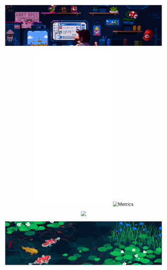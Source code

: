 <div align="center">
   <img align="center" src="Assets/top_banner.gif" width="800">
<p align="center">
   <!--<img src="https://metrics.lecoq.io/AdamJeddy?template=classic&base=header%2C%20activity%2C%20community%2C%20repositories%2C%20metadata&base.indepth=false&base.hireable=false&base.skip=false" alt="Metrics" width="50%"> -->
   <img src="/github-metrics.svg" alt="Metrics" width="50%">
   <img src="https://metrics.lecoq.io/AdamJeddy?template=classic&base.header=0&base.activity=0&base.community=0&base.repositories=0&base.metadata=0&languages=1&achievements=1&base=header%2C%20activity%2C%20community%2C%20repositories%2C%20metadata&base.indepth=false&base.hireable=false&base.skip=false&languages=false&languages.ignored=Jupyter%20Notebook&languages.limit=10&languages.threshold=0%25&languages.other=true&languages.colors=rainbow&languages.sections=most-used&languages.details=lines%2C%20bytes-size%2C%20percentage&languages.indepth=false&languages.analysis.timeout=15&languages.analysis.timeout.repositories=8&languages.categories=programming&languages.recent.categories=programming&languages.recent.load=300&languages.recent.days=14&achievements=false&achievements.threshold=C&achievements.secrets=true&achievements.display=compact&achievements.limit=0&achievements.ignored=Explorer%2C%20Infographile%2C%20Chatter%2C%20Worker%2C%20Gister%2C%20Maintainer%2C%20Inspirer%20&config.timezone=Asia%2FDubai" alt="Metrics" width="49%">
</p>

  ![](https://komarev.com/ghpvc/?username=AdamJeddy&color=grey&style=for-the-badge)
  
  <img align="center" src="Assets/bottom_banner.gif" width="800">
</div>
